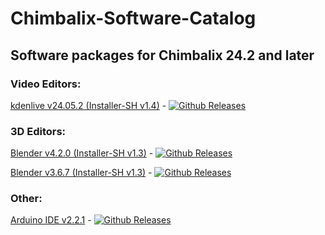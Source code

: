 # Chimbalix-Software-Catalog

## Software packages for Chimbalix 24.2 and later

### Video Editors:

[kdenlive v24.05.2 (Installer-SH v1.4)](https://github.com/Shedou/Chimbalix-Software-Catalog/releases/tag/kdenlive24052) - [![Github Releases](https://img.shields.io/github/downloads/Shedou/Chimbalix-Software-Catalog/kdenlive24052/total.svg)](https://github.com/Shedou/Chimbalix-Software-Catalog/releases/tag/kdenlive24052)

### 3D Editors:

[Blender v4.2.0 (Installer-SH v1.3)](https://github.com/Shedou/Chimbalix-Software-Catalog/releases/tag/blender420) - [![Github Releases](https://img.shields.io/github/downloads/Shedou/Chimbalix-Software-Catalog/blender420/total.svg)](https://github.com/Shedou/Chimbalix-Software-Catalog/releases/tag/blender420)

[Blender v3.6.7 (Installer-SH v1.3)](https://github.com/Shedou/Chimbalix-Software-Catalog/releases/tag/blender367) - [![Github Releases](https://img.shields.io/github/downloads/Shedou/Chimbalix-Software-Catalog/blender367/total.svg)](https://github.com/Shedou/Chimbalix-Software-Catalog/releases/tag/blender367)

### Other:

[Arduino IDE v2.2.1](https://github.com/Shedou/Chimbalix-Software-Catalog/releases/tag/arduino221_v1) - [![Github Releases](https://img.shields.io/github/downloads/Shedou/Chimbalix-Software-Catalog/arduino221_v1/total.svg)](https://github.com/Shedou/Chimbalix-Software-Catalog/releases/tag/arduino221_v1)
